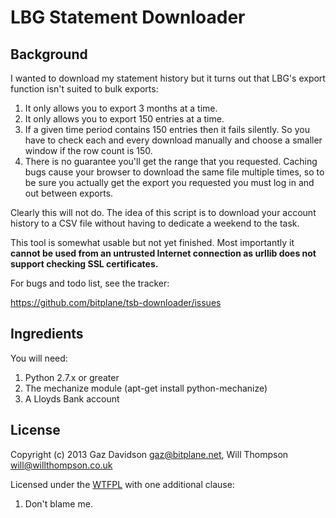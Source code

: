 LBG Statement Downloader
========================

Background
----------

I wanted to download my statement history but it turns out that LBG's export 
function isn't suited to bulk exports:

1. It only allows you to export 3 months at a time.
2. It only allows you to export 150 entries at a time.
3. If a given time period contains 150 entries then it fails silently. So you 
   have to check each and every download manually and choose a smaller window 
   if the row count is 150.
4. There is no guarantee you'll get the range that you requested. Caching bugs
   cause your browser to download the same file multiple times, so to be sure
   you actually get the export you requested you must log in and out between
   exports.

Clearly this will not do. The idea of this script is to download your account
history to a CSV file without having to dedicate a weekend to the task.

This tool is somewhat usable but not yet finished. Most importantly it **cannot 
be used from an untrusted Internet connection as urllib does not support checking 
SSL certificates.**

For bugs and todo list, see the tracker:

https://github.com/bitplane/tsb-downloader/issues

Ingredients
-----------

You will need:

1. Python 2.7.x or greater
2. The mechanize module (apt-get install python-mechanize)
3. A Lloyds Bank account

License
-------
Copyright (c) 2013 Gaz Davidson <gaz@bitplane.net>,
                   Will Thompson <will@willthompson.co.uk>

Licensed under the [WTFPL](http://en.wikipedia.org/wiki/WTFPL) with one
additional clause:

   1. Don't blame me.

